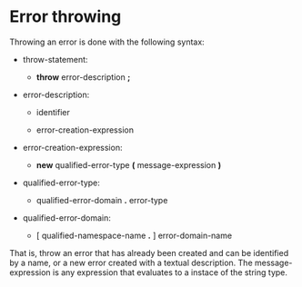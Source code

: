 

Error throwing
==============

Throwing an error is done with the following syntax:

-   throw-statement:

    -   **throw** error-description **;**


-   error-description:

    -   identifier

    -   error-creation-expression


-   error-creation-expression:

    -   **new** qualified-error-type **(** message-expression **)**


-   qualified-error-type:

    -   qualified-error-domain **.** error-type


-   qualified-error-domain:

    -   [ qualified-namespace-name **.** ] error-domain-name

That is, throw an error that has already been created and can be identified by a name, or a new error created with a textual description.
The message-expression is any expression that evaluates to a instace of the string type.

